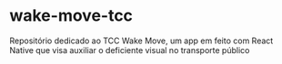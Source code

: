 # wake-move-tcc
Repositório dedicado ao TCC Wake Move, um app em feito com React Native que visa auxiliar o deficiente visual no transporte público
